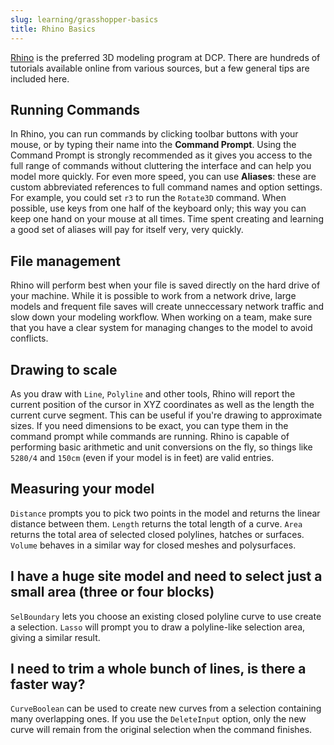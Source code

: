 ```yaml
---
slug: learning/grasshopper-basics
title: Rhino Basics
---
```


[Rhino](https://www.rhino3d.com/) is the preferred 3D modeling program at DCP. There are hundreds of tutorials available online from various sources, but a few general tips are included here.

## Running Commands

In Rhino, you can run commands by clicking toolbar buttons with your mouse, or by typing their name into the **Command Prompt**. Using the Command Prompt is strongly recommended as it gives you access to the full range of commands without cluttering the interface and can help you model more quickly. For even more speed, you can use **Aliases**: these are custom abbreviated references to full command names and option settings. For example, you could set `r3` to run the `Rotate3D` command. When possible, use keys from one half of the keyboard only; this way you can keep one hand on your mouse at all times. Time spent creating and learning a good set of aliases will pay for itself very, very quickly.

## File management

Rhino will perform best when your file is saved directly on the hard drive of your machine. While it is possible to work from a network drive, large models and frequent file saves will create unneccessary network traffic and slow down your modeling workflow. When working on a team, make sure that you have a clear system for managing changes to the model to avoid conflicts.

## Drawing to scale

As you draw with `Line`, `Polyline` and other tools, Rhino will report the current position of the cursor in XYZ coordinates as well as the length the current curve segment. This can be useful if you're drawing to approximate sizes. If you need dimensions to be exact, you can type them in the command prompt while commands are running. Rhino is capable of performing basic arithmetic and unit conversions on the fly, so things like `5280/4` and `150cm` (even if your model is in feet) are valid entries.

## Measuring your model

`Distance` prompts you to pick two points in the model and returns the linear distance between them. `Length` returns the total length of a curve. `Area` returns the total area of selected closed polylines, hatches or surfaces. `Volume` behaves in a similar way for closed meshes and polysurfaces.

## I have a huge site model and need to select just a small area (three or four blocks)
 
`SelBoundary` lets you choose an existing closed polyline curve to use create a selection. `Lasso` will prompt you to draw a polyline-like selection area, giving a similar result.

## I need to trim a whole bunch of lines, is there a faster way?

`CurveBoolean` can be used to create new curves from a selection containing many overlapping ones. If you use the `DeleteInput` option, only the new curve will remain from the original selection when the command finishes.
